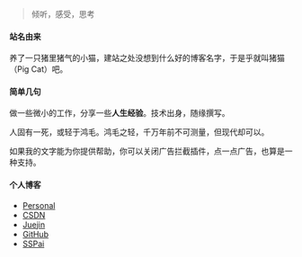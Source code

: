 > 倾听，感受，思考

#### 站名由来

养了一只猪里猪气的小猫，建站之处没想到什么好的博客名字，于是乎就叫猪猫（Pig Cat）吧。

#### 简单几句

做一些微小的工作，分享一些**人生经验**。技术出身，随缘撰写。

人固有一死，或轻于鸿毛。鸿毛之轻，千万年前不可测量，但现代却可以。

如果我的文字能为你提供帮助，你可以关闭广告拦截插件，点一点广告，也算是一种支持。

#### 个人博客

- [Personal](https://ysy950803.top)
- [CSDN](https://blog.csdn.net/ysy950803)
- [Juejin](https://juejin.im/user/587348ff8d6d8100589967ab/posts)
- [GitHub](https://github.com/ysy950803)
- [SSPai](https://sspai.com/u/ysy950803)

